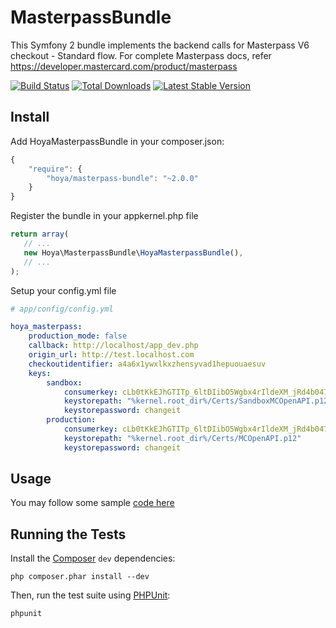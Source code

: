 MasterpassBundle
================
This Symfony 2 bundle implements the backend calls for Masterpass V6 checkout - Standard flow. For complete Masterpass docs, refer https://developer.mastercard.com/product/masterpass

[![Build Status](https://travis-ci.org/marcoshoya/MasterpassBundle.svg?branch=master)](https://travis-ci.org/marcoshoya/MasterpassBundle)
[![Total Downloads](https://poser.pugx.org/hoya/masterpass-bundle/downloads)](https://packagist.org/packages/hoya/masterpass-bundle)
[![Latest Stable Version](https://poser.pugx.org/hoya/masterpass-bundle/v/stable)](https://packagist.org/packages/hoya/masterpass-bundle)


Install
-------
Add HoyaMasterpassBundle in your composer.json:

```js
{
    "require": {
        "hoya/masterpass-bundle": "~2.0.0"
    }
}
```

Register the bundle in your appkernel.php file

```js
return array(
   // ...
   new Hoya\MasterpassBundle\HoyaMasterpassBundle(),
   // ...
);
```

Setup your config.yml file

```yml
# app/config/config.yml

hoya_masterpass:
    production_mode: false
    callback: http://localhost/app_dev.php
    origin_url: http://test.localhost.com
    checkoutidentifier: a4a6x1ywxlkxzhensyvad1hepuouaesuv
    keys:
        sandbox:
            consumerkey: cLb0tKkEJhGTITp_6ltDIibO5Wgbx4rIldeXM_jRd4b0476c!414f4859446c4a366c726a327474695545332b353049303d
            keystorepath: "%kernel.root_dir%/Certs/SandboxMCOpenAPI.p12"
            keystorepassword: changeit
        production:
            consumerkey: cLb0tKkEJhGTITp_6ltDIibO5Wgbx4rIldeXM_jRd4b0476c!414f4859446c4a366c726a327474695545332b353049303d
            keystorepath: "%kernel.root_dir%/Certs/MCOpenAPI.p12"
            keystorepassword: changeit

```
Usage
-----
You may follow some sample [code here](https://github.com/marcoshoya/MasterpassBundle/blob/master/Controller/MasterpassController.php)

Running the Tests
-----------------

Install the [Composer](http://getcomposer.org/) `dev` dependencies:

    php composer.phar install --dev

Then, run the test suite using
[PHPUnit](https://github.com/sebastianbergmann/phpunit/):

    phpunit

